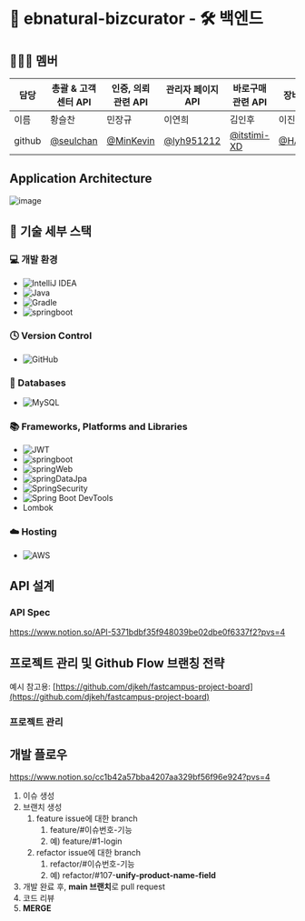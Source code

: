 # 🛒 ebnatural-bizcurator - 🛠️ 백엔드



## 🧑🏻‍💻 멤버

| 담당 | 총괄 & 고객센터 API| 인증, 의뢰 관련 API | 관리자 페이지 API| 바로구매 관련 API| 장바구니 API |
| --- | --- | ----------- | ------ | ------ | ------ |
| 이름 | 황슬찬 |민장규 |이연희| 김인후 | 이진혁 |
|github| [@seulchan](https://github.com/seulchan)|[@MinKevin](https://github.com/MinKevin)|[@lyh951212](https://github.com/lyh951212)|[@itstimi-XD](https://github.com/itstimi-XD)| [@HARIBO033](https://github.com/HARIBO033)|



## Application Architecture
![image](https://github.com/growing-every-day/ebnatural-bizcurator-backend/assets/66657988/5808f0d0-f9fa-4d02-9b39-fc07540f7b02)




## 🧰 기술 세부 스택


### 💻 개발 환경

* ![IntelliJ IDEA](https://img.shields.io/badge/IntelliJIDEA-000000.svg?style=for-the-badge&logo=intellij-idea&logoColor=white)
* ![Java](https://img.shields.io/badge/java11-%23ED8B00.svg?style=for-the-badge&logo=java&logoColor=white)
* ![Gradle](https://img.shields.io/badge/Gradle7.6.1-02303A.svg?style=for-the-badge&logo=Gradle&logoColor=white)
* ![springboot](https://img.shields.io/badge/SpringBoot2.7.11-6DB33F?style=flat-square&logo=Spring&logoColor=white)


### 🕓 Version Control

* ![GitHub](https://img.shields.io/badge/github-%23121011.svg?style=for-the-badge&logo=github&logoColor=white)


### 💾 Databases

* ![MySQL](https://img.shields.io/badge/mysql-%2300f.svg?style=for-the-badge&logo=mysql&logoColor=white)


### 📚 Frameworks, Platforms and Libraries

* ![JWT](https://img.shields.io/badge/JWT-black?style=for-the-badge&logo=JSON%20web%20tokens)
* ![springboot](https://img.shields.io/badge/SpringBoot-6DB33F?style=flat-square&logo=Spring&logoColor=white)
* ![springWeb](https://img.shields.io/badge/SpringWeb-6DB33F?style=flat-square&logo=Spring&logoColor=white)
* ![springDataJpa](https://img.shields.io/badge/SpringDataJPA-6DB33F?style=flat-square&logo=Spring&logoColor=white)
* ![SpringSecurity](https://img.shields.io/badge/SpringSecurity-6DB33F?style=flat-square&logo=Spring&logoColor=white)
* ![Spring Boot DevTools](https://img.shields.io/badge/SpringBootDevTools-6DB33F?style=flat-square&logo=Spring&logoColor=white)
* Lombok

### ☁️ Hosting

* ![AWS](https://img.shields.io/badge/AWS-%23FF9900.svg?style=for-the-badge&logo=amazon-aws&logoColor=white)



## API 설계

### API Spec
https://www.notion.so/API-5371bdbf35f948039be02dbe0f6337f2?pvs=4



## 프로젝트 관리 및 Github Flow 브랜칭 전략

예시 참고용: [https://github.com/djkeh/fastcampus-project-board](https://github.com/djkeh/fastcampus-project-board)

### 프로젝트 관리

## 개발 플로우
https://www.notion.so/cc1b42a57bba4207aa329bf56f96e924?pvs=4

1. 이슈 생성
2. 브랜치 생성
    1. feature issue에 대한 branch
        1. feature/#이슈번호-기능
        2. 예) feature/#1-login
    2. refactor issue에 대한 branch 
        1. refactor/#이슈번호-기능
        2. 예) refactor/#107-**unify-product-name-field**
3. 개발 완료 후, **main 브랜치**로 pull request
4. 코드 리뷰
5. **MERGE**
